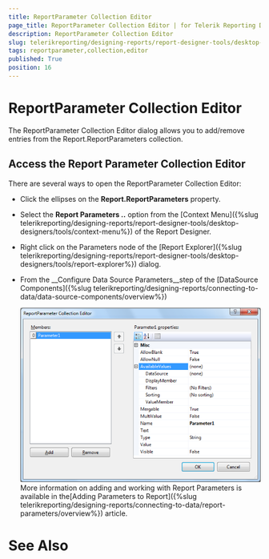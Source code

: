 ```yaml
---
title: ReportParameter Collection Editor
page_title: ReportParameter Collection Editor | for Telerik Reporting Documentation
description: ReportParameter Collection Editor
slug: telerikreporting/designing-reports/report-designer-tools/desktop-designers/tools/reportparameter-collection-editor
tags: reportparameter,collection,editor
published: True
position: 16
---
```


# ReportParameter Collection Editor



The ReportParameter Collection Editor dialog allows you to 
      add/remove entries from the Report.ReportParameters collection.

## Access the Report Parameter Collection Editor

There are several ways to open the ReportParameter Collection Editor:
      

* Click the ellipses on the __Report.ReportParameters__ 
  property.

* Select the __Report Parameters ..__ option from the [Context Menu]({%slug telerikreporting/designing-reports/report-designer-tools/desktop-designers/tools/context-menu%})  of the Report Designer.

* Right click on the Parameters node of the [Report Explorer]({%slug telerikreporting/designing-reports/report-designer-tools/desktop-designers/tools/report-explorer%}) dialog.

* From the __Configure Data Source Parameters__step of the [DataSource Components]({%slug telerikreporting/designing-reports/connecting-to-data/data-source-components/overview%})

  
  ![](images/ReportParameterEditor.png)More information on adding and working with Report Parameters is available in the[Adding Parameters to Report]({%slug telerikreporting/designing-reports/connecting-to-data/report-parameters/overview%}) article.
    

# See Also

